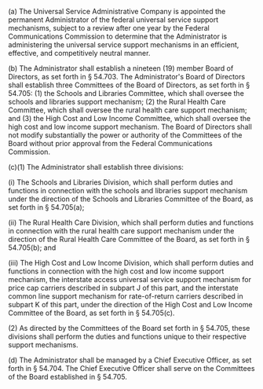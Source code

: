 (a) The Universal Service Administrative Company is appointed the permanent Administrator of the federal universal service support mechanisms, subject to a review after one year by the Federal Communications Commission to determine that the Administrator is administering the universal service support mechanisms in an efficient, effective, and competitively neutral manner.

(b) The Administrator shall establish a nineteen (19) member Board of Directors, as set forth in § 54.703. The Administrator's Board of Directors shall establish three Committees of the Board of Directors, as set forth in § 54.705: (1) the Schools and Libraries Committee, which shall oversee the schools and libraries support mechanism; (2) the Rural Health Care Committee, which shall oversee the rural health care support mechanism; and (3) the High Cost and Low Income Committee, which shall oversee the high cost and low income support mechanism. The Board of Directors shall not modify substantially the power or authority of the Committees of the Board without prior approval from the Federal Communications Commission.

(c)(1) The Administrator shall establish three divisions:

(i) The Schools and Libraries Division, which shall perform duties and functions in connection with the schools and libraries support mechanism under the direction of the Schools and Libraries Committee of the Board, as set forth in § 54.705(a);

(ii) The Rural Health Care Division, which shall perform duties and functions in connection with the rural health care support mechanism under the direction of the Rural Health Care Committee of the Board, as set forth in § 54.705(b); and

(iii) The High Cost and Low Income Division, which shall perform duties and functions in connection with the high cost and low income support mechanism, the interstate access universal service support mechanism for price cap carriers described in subpart J of this part, and the interstate common line support mechanism for rate-of-return carriers described in subpart K of this part, under the direction of the High Cost and Low Income Committee of the Board, as set forth in § 54.705(c).

(2) As directed by the Committees of the Board set forth in § 54.705, these divisions shall perform the duties and functions unique to their respective support mechanisms.

(d) The Administrator shall be managed by a Chief Executive Officer, as set forth in § 54.704. The Chief Executive Officer shall serve on the Committees of the Board established in § 54.705.

